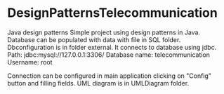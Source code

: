 # DesignPatternsTelecommunication
Java design patterns
Simple project using design patterns in Java.
Database can be populated with data with file in SQL folder.
Dbconfiguration is in folder external. It connects to database using jdbc.
  Path: jdbc:mysql://127.0.0.1:3306/
  Database name: telecommunication
  Username: root

Connection can be configured in main application clicking on "Config" button and filling fields.
UML diagram is in  UMLDiagram folder.
 
